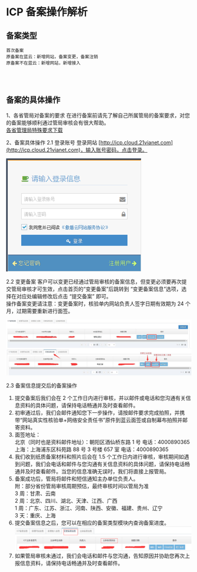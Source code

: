 <properties
	pageTitle="原备案在蓝云-备案变更 | Azure"
	description="ICP 备案类型为原备案在蓝云的备案变更操作流程"
	services="icp-backup"
	documentationCenter=""
	authors="will"
	manager="edwinc"
	editor=""
	tags="icp"/>

<tags
	ms.service="icp-backup"
	ms.workload=""
	ms.tgt_pltfrm=""
	ms.devlang="na"
	ms.topic="article"
	ms.date="01/20/2017"
	wacn.date="01/20/2017"
	wacn.lang="cn" 
	ms.author="will"/>
	
	
# ICP 备案操作解析

## 备案类型

    首次备案
	原备案在蓝云：新增网站，备案变更，备案注销
    原备案不在蓝云：新增网站，新增接入
</br>
</br>

## 备案的具体操作

1、各省管局对备案的要求
在进行备案前请先了解自己所属管局的备案要求，对您的备案能够顺利通过管局审核会有很大帮助。</br>
[各省管理局特殊要求下载](//wacndevelop.blob.core.chinacloudapi.cn/marketing-resource/documents/special-request.pdf)
</br>

2、备案具体操作
2.1 登录账号
登录网站 [http://icp.cloud.21vianet.com](http://icp.cloud.21vianet.com)，输入账号密码，点击登录。

![procedure](./media/4-1.png)
</br>

2.2 变更备案
客户可以变更已经通过管局审核的备案信息，但变更必须要再次提交管局审核才可生效，点击首页的“变更备案”后跳转到 “变更备案信息”选项，选择在对应处编辑修改后点击 “提交备案” 即可。</br>
操作备案变更请注意：变更备案时，核验单内网站负责人签字日期有效期为 24 个月，过期需要重新进行面签。

![procedure](./media/4-2.png)
![procedure](./media/4-3.png)
</br>

2.3 备案信息提交后的备案操作
 1. 提交备案后我们会在 2 个工作日内进行审核，并以邮件或电话和您沟通有关信息资料的具体问题，请保持电话畅通并及时查看邮件。
 2. 初审通过后，我们会邮件通知您下一步操作，请按邮件要求完成拍照，并携带“网站真实性核验单+网络安全责任书”原件到蓝云面签或自制幕布拍照并邮寄资料。
 3. 面签地址：</br>
    北京（同时也是资料邮件地址）：朝阳区酒仙桥东路 1 号   电话：4000890365</br>
    上海：上海浦东区科苑路 88 号 3 号楼 657 室    电话：4000890365
 4. 我们收到纸质备案材料和照片后会在 1.5 个工作日内进行审核，审核期间如遇到问题，我们会电话和邮件与您沟通有关信息资料的具体问题，请保持电话畅通并及时查看邮件。当您的信息准确无误时，我们将直接上报管局。
 5. 备案成功后，管局将邮件和短信通知主办单位负责人。</br>
 附：部分省份管局审核周期预估，最终审核时间以管局为准</br>
 3 周：甘肃、云南</br>
 2 周：北京、四川、湖北、天津、江西、广西</br>
 1 周：广东、江苏、浙江、河南、陕西、安徽、福建、贵州、辽宁</br>
 3 天：重庆、上海</br>
 6. 提交备案信息之后，您可以在相应的备案类型模块内查询备案进度。 ![procedure](./media/4-4.png) </br>
 7. 如果管局审核未通过，我们会电话和邮件与您沟通，告知原因并协助您再次上报信息资料，请保持电话畅通并及时查看邮件。
